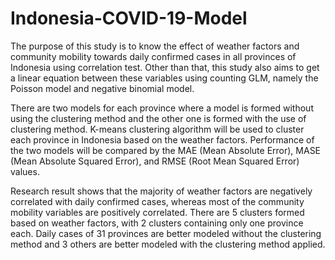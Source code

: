 # Indonesia-COVID-19-Model

The purpose of this study is to know the effect of weather factors and community mobility towards daily confirmed cases in all provinces of Indonesia using correlation test. Other than that, this study also aims to get a linear equation between these variables using counting GLM, namely the Poisson model and negative binomial model. 

There are two models for each province where a model is formed without using the clustering method and the other one is formed with the use of clustering method. K-means clustering algorithm will be used to cluster each province in Indonesia based on the weather factors. Performance of the two models will be compared by the MAE (Mean Absolute Error), MASE (Mean Absolute Squared Error), and RMSE (Root Mean Squared Error) values. 

Research result shows that the majority of weather factors are negatively correlated with daily confirmed cases, whereas most of the community mobility variables are positively correlated. There are 5 clusters formed based on weather factors, with 2 clusters containing only one province each. Daily cases of 31 provinces are better modeled without the clustering method and 3 others are better modeled with the clustering method applied.
